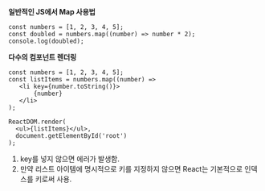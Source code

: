 **일반적인 JS에서 Map 사용법**
```
const numbers = [1, 2, 3, 4, 5];
const doubled = numbers.map((number) => number * 2);
console.log(doubled);
```

**다수의 컴포넌트 렌더링**
```
const numbers = [1, 2, 3, 4, 5];
const listItems = numbers.map((number) =>
   <li key={number.toString()}>
	   {number}
   </li>
);

ReactDOM.render(
  <ul>{listItems}</ul>,
  document.getElementById('root')
);
```

1. key를 넣지 않으면 에러가 발생함.
2. 만약 리스트 아이템에 명시적으로 키를 지정하지 않으면 React는 기본적으로 인덱스를 키로써 사용.
